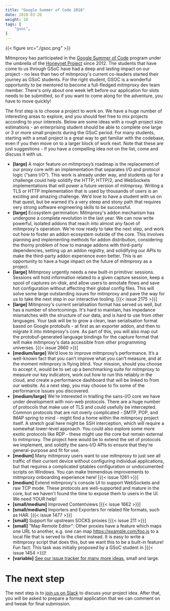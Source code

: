 ```yaml
---
title: "Google Summer of Code 2018"
date: 2018-03-20
weight: 10
tags: [
    "gsoc",
]
---
```


{{< figure src="./gsoc.png" >}}

Mitmproxy has participated in the [Google Summer of
Code](https://summerofcode.withgoogle.com/) program under the umbrella of the
[Honeynet Project](https://www.honeynet.org/) since 2012. The students that have
come to us through GSoC have had a deep and lasting impact on our project - no
less than two of mitmproxy's current co-leaders started their journey as GSoC
students. For the right student, GSOC is a wonderful opportunity to be mentored
to become a full-fledged mitmproxy dev team member. There's only about one week
left before our application for slots needs to be submitted, so if you want to
come along for the adventure, you have to move quickly!

The first step is to choose a project to work on. We have a huge number of
interesting areas to explore, and you should feel free to mix projects according
to your interests. Below are some ideas with a rough project size estimations -
an enterprising student should be able to complete one large or 3 or more small
projects during the GSoC period. For many students, starting with a small
project is a great way to get familiar with the codebase, even if you then move
on to a larger block of work next. Note that these are just suggestions - if you
have a compelling idea not on the list, come and discuss it with us.

- **[large]** A major feature on mitmproxy’s roadmap is the replacement of our
  proxy core with an implementation that separates I/O and protocol logic (“sans
  I/O”). This work is already under way, and students up for a challenge could
  help solidify the HTTP, HTTP/2, and WebSockets implementations that will power
  a future version of mitmproxy. Writing a TLS or HTTP implementation that is
  used by thousands of users is an exciting and amazing challenge. We’d love to
  have a student with us on that quest, but be warned it’s a very steep and
  stony path that requires very strong software engineering skills to be
  successful.
- **[large]** Ecosystem germination: Mitmproxy's addon mechanism has undergone a
  complete revolution in the last year. We can now write powerful, isolated
  addons that reach into almost any facet of mitmproxy's operation. We're now
  ready to take the next step, and work out how to foster an addon ecosystem
  outside of the core. This involves planning and implementing methods for
  addon distribution, considering the thorny problem of how to manage addons
  with third-party dependencies, setting up an addon registry, and solidifying
  our APIs to make the third-party addon experience even better. This is an
  opportunity to have a huge impact on the future of mitmproxy as a project.
- **[large]** Mitmproxy urgently needs a new built-in primitive: sessions.
  Sessions will hold information related to a given capture session, keep a
  spool of captures on-disk, and allow users to annotate flows and save hot
  configuration without affecting their global config files. This will solve
  some large outstanding issues for mitmproxy and pave the way for us to take
  the next step in our interactive tooling. [{{< issue 2175 >}}]
- **[large]** Mitmproxy's current serialisation format has served us well, but
  has a number of shortcomings. It's hard to maintain, has impedance
  mismatches with the structure of our data, and is hard to use from other
  languages. Your task will be to grow a clean, lean serialisation format
  based on Google protobufs - at first as an exporter addon, and then to
  migrate it into mitmproxy's core. As part of this, you will also map out the
  protobuf-generated language bindings for the capture format that will make
  mitmproxy's data accessible from other programming universes. [{{< issue 2660 >}}]
- **[medium/large]** We’d love to improve mitmproxy’s performance. It’s a
  well-known fact that you can’t improve what you can’t measure, and at the
  moment mitmproxy is flying blind. Your mission, should you choose to accept
  it, would be to set up a benchmarking suite for mitmproxy to measure our key
  indicators, work out how to run this reliably in the cloud, and create a
  performance dashboard that will be linked to from our website. As a next step,
  you may choose to fix some of the performance issues you discovered.
- **[medium/large]** We're interested in trialling the sans-I/O core we have
  under development with non-web protocols. There are a huge number of protocols
  that make use of TLS and could usefully be intercepted. Common protocols that
  are not overly complicated - SMTP, POP, and IMAP spring to mind - might find a
  home within the mitmproxy project itself. A stretch goal here might be SSH
  interception, which will require a somewhat lower-level approach. You could
  also explore some more exotic protocols like RDP - these might use the core
  but remain external to mitmproxy. The project here would be to extend the set
  of protocols we implement, and solidify the sans-I/O APIs to ensure that
  they're general-purpose and fit for use.
- **[medium]** Many mitmproxy users want to use mitmproxy to just see all
  traffic of their current device without configuring individual applications,
  but that requires a complicated iptables configuration or undocumented
  scripts on Windows. You can make tremendous improvements to mitmproxy
  onboarding experience here! [{{< issue 1261 >}}]
- **[medium]** Extend mitmproxy's console UI to support WebSockets and raw TCP
  mode. These protocols are well-supported and mature in the core, but we
  haven't found the time to expose them to users in the UI. We need YOUR help!
- **[small/medium]** Improved Contentviews [{{< issue 1662 >}}]
- **[small/medium]** Importers and Exporters for related file formats, such as
  HAR. [{{< issue 1477 >}}]
- **[small]** Support for upstream SOCKS proxies [{{< issue 211 >}}]
- **[small]** "Map Remote Editor": Other proxies have a feature which maps one
  URL to another, e.g. one can map https://example.com/foo.js to a local file
  that is served to the client instead. It is easy to write a mitmproxy script
  that does this, but we want this to be a built-in feature! Fun fact: This task
  was initially proposed by a GSoC student in [{{< issue 1454 >}}]!
- **[variable]** [See our issue tracker for many more
  ideas](https://github.com/mitmproxy/mitmproxy/issues), small and large.


# The next step

The next step is to [join us on Slack](https://slack.mitmproxy.org/) to discuss
your project idea. After that, you will be asked to prepare a formal application
that we can comment on and tweak for final submission.





